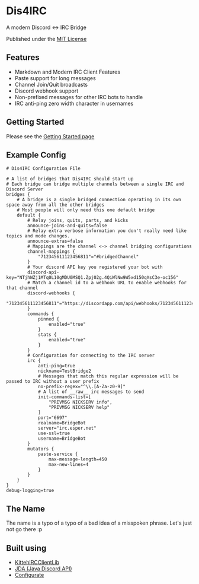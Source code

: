 Dis4IRC
=======

A modern Discord <-> IRC Bridge

Published under the [MIT License](https://github.com/zachbr/Dis4IRC/blob/master/LICENSE.md)

Features
--------
* Markdown and Modern IRC Client Features
* Paste support for long messages
* Channel Join/Quit broadcasts
* Discord webhook support
* Non-prefixed messages for other IRC bots to handle
* IRC anti-ping zero width character in usernames

Getting Started
---------------
Please see the [Getting Started page](https://github.com/zachbr/Dis4IRC/blob/master/docs/Getting-Started.md)

Example Config
--------------
```hocon
# Dis4IRC Configuration File

# A list of bridges that Dis4IRC should start up
# Each bridge can bridge multiple channels between a single IRC and Discord Server
bridges {
    # A bridge is a single bridged connection operating in its own space away from all the other bridges
    # Most people will only need this one default bridge
    default {
        # Relay joins, quits, parts, and kicks
        announce-joins-and-quits=false
        # Relay extra verbose information you don't really need like topics and mode changes.
        announce-extras=false
        # Mappings are the channel <-> channel bridging configurations
        channel-mappings {
            "712345611123456811"="#bridgedChannel"
        }
        # Your discord API key you registered your bot with
        discord-api-key="NTjhWZj1MTq0L10gMDU0MSQ1.Zpj02g.4QiWlNw9W5xd150qXsC3e-oc156"
        # Match a channel id to a webhook URL to enable webhooks for that channel
        discord-webhooks {
            "712345611123456811"="https://discordapp.com/api/webhooks/712345611123456811/blahblahurl"
        }
        commands {
            pinned {
                enabled="true"
            }
            stats {
                enabled="true"
            }
        }
        # Configuration for connecting to the IRC server
        irc {
            anti-ping=true
            nickname=TestBridge2
            # Messages that match this regular expression will be passed to IRC without a user prefix
            no-prefix-regex="^\\.[A-Za-z0-9]"
            # A list of __raw__ irc messages to send
            init-commands-list=[
                "PRIVMSG NICKSERV info",
                "PRIVMSG NICKSERV help"
            ]
            port="6697"
            realname=BridgeBot
            server="irc.esper.net"
            use-ssl=true
            username=BridgeBot
        }
        mutators {
            paste-service {
                max-message-length=450
                max-new-lines=4
            }
        }
    }
}
debug-logging=true

```

The Name
--------
The name is a typo of a typo of a bad idea of a misspoken phrase.
Let's just not go there :p

Built using
-----------
* [KittehIRCClientLib](https://github.com/KittehOrg/KittehIRCClientLib)
* [JDA (Java Discord API)](https://github.com/DV8FromTheWorld/JDA)
* [Configurate](https://github.com/SpongePowered/configurate)

